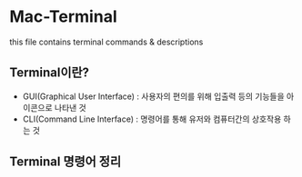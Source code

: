 # Mac-Terminal
this file contains terminal commands &amp; descriptions

## Terminal이란?

+ GUI(Graphical User Interface) : 사용자의 편의를 위해 입출력 등의 기능들을 아이콘으로 나타낸 것
+ CLI(Command Line Interface) : 명령어를 통해 유저와 컴퓨터간의 상호작용 하는 것

## Terminal 명령어 정리
